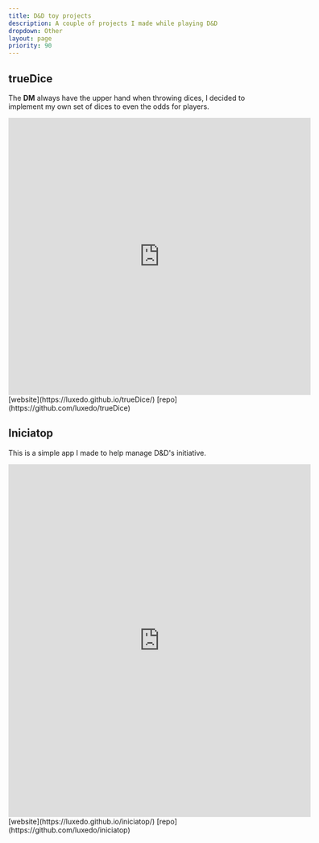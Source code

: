 ```yaml
---
title: D&D toy projects
description: A couple of projects I made while playing D&D
dropdown: Other
layout: page
priority: 90
---
```

## trueDice
The **DM** always have the upper hand when throwing dices, I decided to implement
my own set of dices to even the odds for players.

<center><iframe src="https://luxedo.github.io/trueDice/" width="600" height="550" frameBorder="0"></iframe></center>
[website](https://luxedo.github.io/trueDice/)
[repo](https://github.com/luxedo/trueDice)

## Iniciatop
This is a simple app I made to help manage D&D's initiative.

<center><iframe src="https://luxedo.github.io/iniciatop/" width="600" height="700" frameBorder="0"></iframe></center>
[website](https://luxedo.github.io/iniciatop/)
[repo](https://github.com/luxedo/iniciatop)

